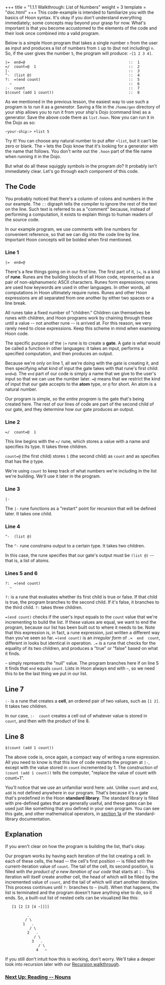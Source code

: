 +++
title = "1.1.1 Walkthrough: List of Numbers"
weight = 3
template = "doc.html"
+++
This code-example is intended to familiarize you with the basics of Hoon syntax. It's okay if you don't understand everything immediately; some concepts may beyond your grasp for now. What's important is that you become accustomed to the elements of the code and their look once combined into a valid program.

Below is a simple Hoon program that takes a single number `n` from the user as input and produces a list of numbers from `1` up to (but not including) `n`. So, if the user gives the number `5`, the program will produce: `~[1 2 3 4]`.

```
|=  end=@                                               ::  1
=/  count=@  1                                          ::  2
|-                                                      ::  3
^-  (list @)                                            ::  4
?:  =(end count)                                        ::  5
  ~                                                     ::  6
:-  count                                               ::  7
$(count (add 1 count))                                  ::  8
```

As we mentioned in the previous lesson, the easiest way to use such a program is to run it as a _generator_. Saving a file in the `/home/gen` directory of your ship allows you to run it from your ship's Dojo (command line) as a generator. Save the above code there as `list.hoon`. Now you can run it in the Dojo as so:

`~your-ship:> +list 5`

Try it! You can choose any natural number to put after `+list`, but it can't be zero or blank. The `+` lets the Dojo know that it's looking for a generator with the name that follows. You don't write out the `.hoon` part of the file name when running it in the Dojo.

But what do all these squiggly symbols in the program _do_? It probably isn't immediately clear. Let's go through each component of this code.

## The Code

You probably noticed that there's a column of colons and numbers in the our example. The `::` digraph tells the compiler to ignore the rest of the text on the line. Such text is referred to as a "comment" because, instead of performing a computation, it exists to explain things to human readers of the source code.

In our example program, we use comments with line numbers for convenient reference, so that we can dig into the code line by line. Important Hoon concepts will be bolded when first mentioned.

### Line 1

```
|=  end=@
```

There's a few things going on in our first line. The first part of it, `|=`, is a kind of **rune**. Runes are the building blocks of all Hoon code, represented as a pair of non-alphanumeric ASCII characters. Runes form expressions; runes are used how keywords are used in other languages. In other words, all computations in Hoon ultimately require runes. Runes and other Hoon expressions are all separated from one another by either two spaces or a line break.

All runes take a fixed number of "children." Children can themselves be runes with children, and Hoon programs work by chaining through these until a value -- not another rune -- is arrived at. For this reason, we very rarely need to close expressions. Keep this scheme in mind when examining Hoon code.

The specific purpose of the `|=` rune is to create a **gate**. A gate is what would be called a function in other languages: it takes an input, performs a specified computation, and then produces an output.

Because we're only on line 1, all we're doing with the gate is creating it, and then specifying what kind of input the gate takes with that rune's first child: `end=@`. The `end` part of our code is simply a name that we give to the user's input so that we can use the number later. `=@` means that we restrict the kind of input that our gate accepts to the **atom** type, or `@` for short. An atom is a natural number.

Our program is simple, so the _entire program_ is the gate that's being created here. The rest of our lines of code are part of the second child of our gate, and they determine how our gate produces an output.

### Line 2

```
=/  count=@  1
```

This line begins with the `=/` rune, which stores a value with a name and specifies its type. It takes three children.

`count=@` (the first child) stores `1` (the second child) as `count` and as specifies that has the `@` type.

We're using `count` to keep track of what numbers we're including in the list we're building. We'll use it later in the program.

### Line 3

```
|-
```

The `|-` rune functions as a "restart" point for recursion that will be defined later. It takes one child.

### Line 4

```
^-  (list @)
```

The `^-` rune constrains output to a certain type. It takes two children.

In this case, the rune specifies that our gate's output must be `(list @)` -- that is, a list of atoms.

### Lines 5 and 6

```
?:  =(end count)
  ~
```

`?:` is a rune that evaluates whether its first child is true or false. If that child is true, the program branches to the second child. If it's false, it branches to the third child. `?:` takes three children.

`=(end count)` checks if the user's input equals to the `count` value that we're incrementing to build the list. If these values are equal, we want to end the program, because our list has been built out to where it needs to be. Note that this expression is, in fact, a rune expression, just written a different way than you've seen so far. `=(end count)` is an _irregular form_ of `.=  end  count`, different in looks but identical in operation. `.=` is a rune that checks for the equality of its two children, and produces a "true" or "false" based on what it finds.

`~` simply represents the "null" value. The program branches here if on line 5 it finds that `end` equals `count`. Lists in Hoon always end with `~`, so we need this to be the last thing we put in our list.

## Line 7

`:-` is a rune that creates a **cell**, an ordered pair of two values, such as `[1 2]`. It takes two children.

In our case, `:-  count` creates a cell out of whatever value is stored in `count`, and then with the product of line 8.

## Line 8

```
$(count (add 1 count))
```

The above code is, once again, a compact way of writing a rune expression. All you need to know is that this line of code restarts the program at `|-`, except with the value stored in `count` incremented by 1. The construction of `(count (add 1 count))` tells the computer, "replace the value of count with count+1".

You'll notice that we use an unfamiliar word here: `add`. Unlike `count` and `end`, `add` is not defined anywhere in our program. That's because it's a gate that's predefined in the Hoon **standard library**. The standard library is filled with pre-defined gates that are generally useful, and these gates can be used just like something that you defined in your own program. You can see this gate, and other mathematical operators, in [section 1a](/docs/reference/library/1a) of the standard-library documentation.

## Explanation

If you aren't clear on how the program is building the list, that's okay.

Our program works by having each iteration of the list creating a cell. In each of these cells, the head -- the cell's first position -- is filled with the current-iteration value of `count`. The tail of the cell, its second position, is filled with _the product of a new iteration of our code_ that starts at `|-`. This iteration will itself create another cell, the head of which will be filled by the incremented value of `count`, and the tail of which will start another iteration. This process continues until `?:` branches to `~` (null). When that happens, the list is terminated and the program doesn't have anything else to do, so it ends. So, a built-out list of nested cells can be visualized like this:

```
   [1 [2 [3 [4 ~]]]]

          .
         / \
        1   .
           / \
          2   .
             / \
            3   .
               / \
              4   ~
```

If you still don't intuit how this is working, don't worry. We'll take a deeper look into recursion later with our [Recursion walkthrough](../recursion).

### [Next Up: Reading -- Nouns](../nouns)

